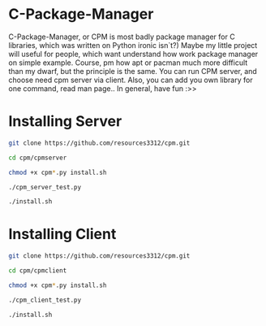 # C-Package-Manager
C-Package-Manager, or CPM is most badly package manager for C libraries, 
which was written on Python ironic isn`t?) Maybe my little project will useful
for people, which want understand how work package manager on simple example.
Course, pm how apt or pacman much more difficult than my dwarf, but the principle
is the same. You can run CPM server, and choose need cpm server via client. Also,
you can add you own library for one command, read man page.. In general, 
have fun :>>

# Installing Server
```bash
git clone https://github.com/resources3312/cpm.git

cd cpm/cpmserver

chmod +x cpm*.py install.sh

./cpm_server_test.py  

./install.sh
```

# Installing Client
```bash
git clone https://github.com/resources3312/cpm.git

cd cpm/cpmclient

chmod +x cpm*.py install.sh

./cpm_client_test.py  

./install.sh
```
